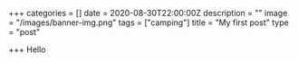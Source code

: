 +++
categories = []
date = 2020-08-30T22:00:00Z
description = ""
image = "/images/banner-img.png"
tags = ["camping"]
title = "My first post"
type = "post"

+++
Hello